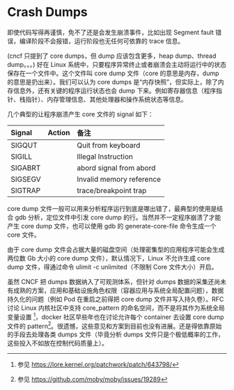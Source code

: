 # Crash Dumps

即使代码写得再谨慎，免不了还是会发生崩溃事件，比如出现 Segment fault 错误，编译阶段不会报错，运行阶段也无任何可依靠的 trace 信息。

(cncf 只提到了 core dumps，但 dump 应该包含更多，heap dump、thread dump。。。)
好在 Linux 系统中，只要程序异常终止或者崩溃会主动将运行中的状态保存在一个文件中。这个文件叫 core dump 文件（core 的意思是内存，dump 的意思是扔出来）。我们可以认为 core dumps 是“内存快照”，但实际上，除了内存信息外，还有关键的程序运行状态也会 dump 下来。例如寄存器信息（程序指针、栈指针）、内存管理信息、其他处理器和操作系统状态等信息。


几个典型的让程序崩溃产生 core 文件的 signal 如下：

| Signal|  Action | 备注 |
|:--| :--| :--| 
| SIGQUT | | Quit from keyboard |
|SIGILL || Illegal Instruction |
|SIGABRT || abord signal from abord |
|SIGSEGV || Invalid memory reference |
|SIGTRAP || trace/breakpoint trap |

core dump 文件一般可以用来分析程序运行到底是哪出错了，最典型的使用是结合 gdb 分析，定位文件中引发 core dump 的行。当然并不一定程序崩溃了才能产生 core dump 文件，也可以使用 gdb 的 generate-core-file 命令生成一个 core 文件。

由于 core dump 文件会占据大量的磁盘空间（处理密集型的应用程序可能会生成两位数 Gb 大小的 core dump 文件），默认情况下，Linux 不允许生成 core dump 文件，得通过命令 ulimit -c unlimited（不限制 Core 文件大小）开启。


虽然 CNCF 把 dumps 数据纳入了可观测体系，但针对 dumps 数据的采集还尚未有成熟的方案，应用和基础设施角色权限（容器应用与系统全局配置问题），数据持久化的问题（例如 Pod 在重启之前得把 core dump 文件并写入持久卷）。RFC 讨论 Linux 内核社区中支持 core_pattern 的命名空间，而不是将其作为系统全局变量设置 [^1]，docker 社区早些年也在讨论允许每个 container 去设置 core dump 文件的 pattern[^2]。很遗憾，这些意见和方案到目前也没有进展。还是得依靠原始的手段去处理各类 dumps 文件（毕竟分析 dumps 文件只是个极低概率的工作，这些投入不如放在控制代码质量上）。

[^1]: 参见 https://lore.kernel.org/patchwork/patch/643798/
[^2]: 参见 https://github.com/moby/moby/issues/19289